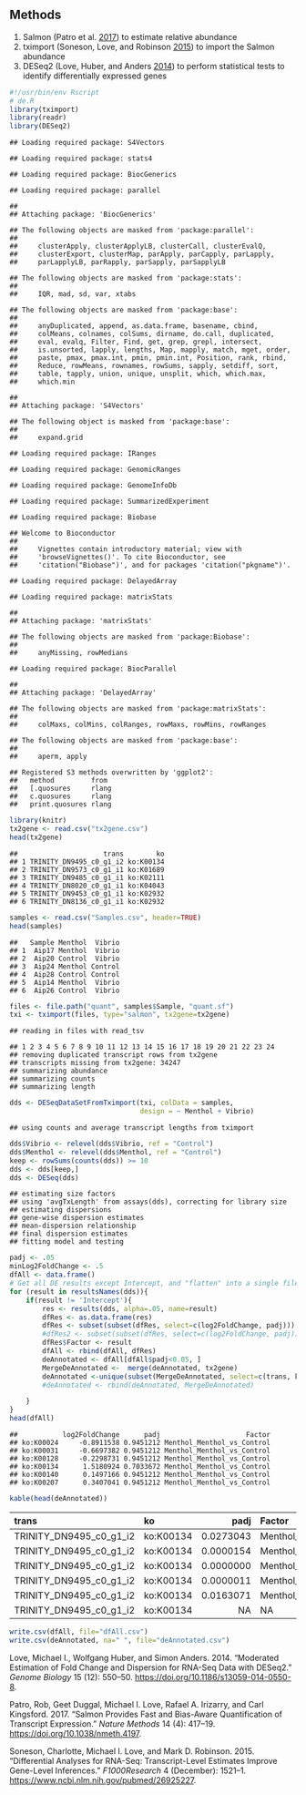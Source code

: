 ## Methods

1.  Salmon (Patro et al. [2017](#ref-Patro)) to estimate relative
    abundance
2.  tximport (Soneson, Love, and Robinson [2015](#ref-Soneson)) to
    import the Salmon abundance
3.  DESeq2 (Love, Huber, and Anders [2014](#ref-Love)) to perform
    statistical tests to identify differentially expressed genes

<!-- end list -->

``` r
#!/usr/bin/env Rscript
# de.R
library(tximport)
library(readr)
library(DESeq2)
```

    ## Loading required package: S4Vectors

    ## Loading required package: stats4

    ## Loading required package: BiocGenerics

    ## Loading required package: parallel

    ## 
    ## Attaching package: 'BiocGenerics'

    ## The following objects are masked from 'package:parallel':
    ## 
    ##     clusterApply, clusterApplyLB, clusterCall, clusterEvalQ,
    ##     clusterExport, clusterMap, parApply, parCapply, parLapply,
    ##     parLapplyLB, parRapply, parSapply, parSapplyLB

    ## The following objects are masked from 'package:stats':
    ## 
    ##     IQR, mad, sd, var, xtabs

    ## The following objects are masked from 'package:base':
    ## 
    ##     anyDuplicated, append, as.data.frame, basename, cbind,
    ##     colMeans, colnames, colSums, dirname, do.call, duplicated,
    ##     eval, evalq, Filter, Find, get, grep, grepl, intersect,
    ##     is.unsorted, lapply, lengths, Map, mapply, match, mget, order,
    ##     paste, pmax, pmax.int, pmin, pmin.int, Position, rank, rbind,
    ##     Reduce, rowMeans, rownames, rowSums, sapply, setdiff, sort,
    ##     table, tapply, union, unique, unsplit, which, which.max,
    ##     which.min

    ## 
    ## Attaching package: 'S4Vectors'

    ## The following object is masked from 'package:base':
    ## 
    ##     expand.grid

    ## Loading required package: IRanges

    ## Loading required package: GenomicRanges

    ## Loading required package: GenomeInfoDb

    ## Loading required package: SummarizedExperiment

    ## Loading required package: Biobase

    ## Welcome to Bioconductor
    ## 
    ##     Vignettes contain introductory material; view with
    ##     'browseVignettes()'. To cite Bioconductor, see
    ##     'citation("Biobase")', and for packages 'citation("pkgname")'.

    ## Loading required package: DelayedArray

    ## Loading required package: matrixStats

    ## 
    ## Attaching package: 'matrixStats'

    ## The following objects are masked from 'package:Biobase':
    ## 
    ##     anyMissing, rowMedians

    ## Loading required package: BiocParallel

    ## 
    ## Attaching package: 'DelayedArray'

    ## The following objects are masked from 'package:matrixStats':
    ## 
    ##     colMaxs, colMins, colRanges, rowMaxs, rowMins, rowRanges

    ## The following objects are masked from 'package:base':
    ## 
    ##     aperm, apply

    ## Registered S3 methods overwritten by 'ggplot2':
    ##   method         from 
    ##   [.quosures     rlang
    ##   c.quosures     rlang
    ##   print.quosures rlang

``` r
library(knitr)
tx2gene <- read.csv("tx2gene.csv")
head(tx2gene)
```

    ##                     trans        ko
    ## 1 TRINITY_DN9495_c0_g1_i2 ko:K00134
    ## 2 TRINITY_DN9573_c0_g1_i1 ko:K01689
    ## 3 TRINITY_DN9485_c0_g1_i1 ko:K02111
    ## 4 TRINITY_DN8020_c0_g1_i1 ko:K04043
    ## 5 TRINITY_DN9453_c0_g1_i1 ko:K02932
    ## 6 TRINITY_DN8136_c0_g1_i1 ko:K02932

``` r
samples <- read.csv("Samples.csv", header=TRUE)
head(samples)
```

    ##   Sample Menthol  Vibrio
    ## 1  Aip17 Menthol  Vibrio
    ## 2  Aip20 Control  Vibrio
    ## 3  Aip24 Menthol Control
    ## 4  Aip28 Control Control
    ## 5  Aip14 Menthol  Vibrio
    ## 6  Aip26 Control  Vibrio

``` r
files <- file.path("quant", samples$Sample, "quant.sf")
txi <- tximport(files, type="salmon", tx2gene=tx2gene)
```

    ## reading in files with read_tsv

    ## 1 2 3 4 5 6 7 8 9 10 11 12 13 14 15 16 17 18 19 20 21 22 23 24 
    ## removing duplicated transcript rows from tx2gene
    ## transcripts missing from tx2gene: 34247
    ## summarizing abundance
    ## summarizing counts
    ## summarizing length

``` r
dds <- DESeqDataSetFromTximport(txi, colData = samples, 
                                design = ~ Menthol + Vibrio)
```

    ## using counts and average transcript lengths from tximport

``` r
dds$Vibrio <- relevel(dds$Vibrio, ref = "Control")
dds$Menthol <- relevel(dds$Menthol, ref = "Control")
keep <- rowSums(counts(dds)) >= 10
dds <- dds[keep,]
dds <- DESeq(dds)
```

    ## estimating size factors
    ## using 'avgTxLength' from assays(dds), correcting for library size
    ## estimating dispersions
    ## gene-wise dispersion estimates
    ## mean-dispersion relationship
    ## final dispersion estimates
    ## fitting model and testing

``` r
padj <- .05
minLog2FoldChange <- .5
dfAll <- data.frame()
# Get all DE results except Intercept, and "flatten" into a single file.
for (result in resultsNames(dds)){
    if(result != 'Intercept'){
        res <- results(dds, alpha=.05, name=result)
        dfRes <- as.data.frame(res)
        dfRes <- subset(subset(dfRes, select=c(log2FoldChange, padj)))
        #dfRes2 <- subset(subset(dfRes, select=c(log2FoldChange, padj)))
        dfRes$Factor <- result
        dfAll <- rbind(dfAll, dfRes)    
        deAnnotated <- dfAll[dfAll$padj<0.05, ]
        MergeDeAnnotated <-  merge(deAnnotated, tx2gene)
        deAnnotated <-unique(subset(MergeDeAnnotated, select=c(trans, ko, padj, Factor)))
        #deAnnotated <- rbind(deAnnotated, MergeDeAnnotated)

    }
}
head(dfAll)
```

    ##           log2FoldChange      padj                     Factor
    ## ko:K00024     -0.8911538 0.9451212 Menthol_Menthol_vs_Control
    ## ko:K00031     -0.6697382 0.9451212 Menthol_Menthol_vs_Control
    ## ko:K00128     -0.2298731 0.9451212 Menthol_Menthol_vs_Control
    ## ko:K00134      1.5180924 0.7033672 Menthol_Menthol_vs_Control
    ## ko:K00140      0.1497166 0.9451212 Menthol_Menthol_vs_Control
    ## ko:K00207      0.3407041 0.9451212 Menthol_Menthol_vs_Control

``` r
kable(head(deAnnotated))
```

| trans                       | ko        |      padj | Factor                        |
| :-------------------------- | :-------- | --------: | :---------------------------- |
| TRINITY\_DN9495\_c0\_g1\_i2 | ko:K00134 | 0.0273043 | Menthol\_Menthol\_vs\_Control |
| TRINITY\_DN9495\_c0\_g1\_i2 | ko:K00134 | 0.0000154 | Menthol\_Menthol\_vs\_Control |
| TRINITY\_DN9495\_c0\_g1\_i2 | ko:K00134 | 0.0000000 | Menthol\_Menthol\_vs\_Control |
| TRINITY\_DN9495\_c0\_g1\_i2 | ko:K00134 | 0.0000011 | Menthol\_Menthol\_vs\_Control |
| TRINITY\_DN9495\_c0\_g1\_i2 | ko:K00134 | 0.0163071 | Menthol\_Menthol\_vs\_Control |
| TRINITY\_DN9495\_c0\_g1\_i2 | ko:K00134 |        NA | NA                            |

``` r
write.csv(dfAll, file="dfAll.csv")
write.csv(deAnnotated, na=" ", file="deAnnotated.csv")
```

<div id="refs" class="references">

<div id="ref-Love">

Love, Michael I., Wolfgang Huber, and Simon Anders. 2014. “Moderated
Estimation of Fold Change and Dispersion for RNA-Seq Data with DESeq2.”
*Genome Biology* 15 (12): 550–50.
<https://doi.org/10.1186/s13059-014-0550-8>.

</div>

<div id="ref-Patro">

Patro, Rob, Geet Duggal, Michael I. Love, Rafael A. Irizarry, and Carl
Kingsford. 2017. “Salmon Provides Fast and Bias-Aware Quantification of
Transcript Expression.” *Nature Methods* 14 (4): 417–19.
<https://doi.org/10.1038/nmeth.4197>.

</div>

<div id="ref-Soneson">

Soneson, Charlotte, Michael I. Love, and Mark D. Robinson. 2015.
“Differential Analyses for RNA-Seq: Transcript-Level Estimates Improve
Gene-Level Inferences.” *F1000Research* 4 (December): 1521–1.
<https://www.ncbi.nlm.nih.gov/pubmed/26925227>.

</div>

</div>
